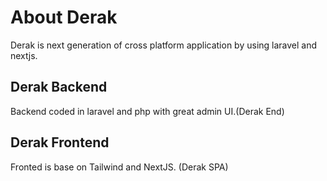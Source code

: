 # About Derak

Derak is next generation of cross platform application by using laravel and nextjs.

## Derak Backend
Backend coded in laravel and php with great admin UI.(Derak End)

## Derak Frontend
Fronted is base on Tailwind and NextJS. (Derak SPA)

